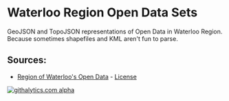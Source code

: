# Waterloo Region Open Data Sets

GeoJSON and TopoJSON representations of Open Data in Waterloo Region. 
Because sometimes shapefiles and KML aren't fun to parse.

## Sources:
* [Region of Waterloo's Open Data](http://regionofwaterloo.ca/en/regionalGovernment/OpenDataHome.asp) - [License](http://regionofwaterloo.ca/en/regionalGovernment/OpenDataLicence.asp) 

[![githalytics.com alpha](https://cruel-carlota.pagodabox.com/55f46318dc58d82b45a960ca0c812d17 "githalytics.com")](http://githalytics.com/mboos/wr-opendaata)
